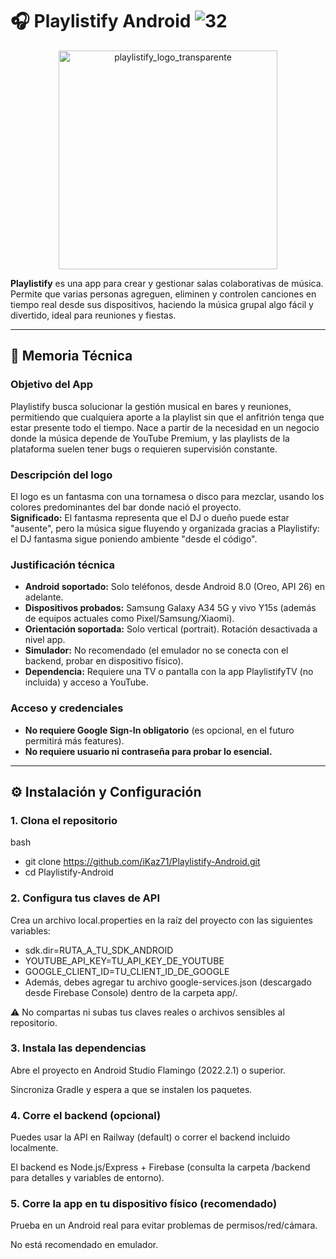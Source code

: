# 🎧 Playlistify Android ![32](https://github.com/user-attachments/assets/d00a8963-3a2c-41f0-af76-f1b08d9399db)

<div align="center">
  <img src="https://github.com/user-attachments/assets/245eef83-2343-411a-8531-7a6899b4949c" alt="playlistify_logo_transparente" width="350"/>
</div>

**Playlistify** es una app para crear y gestionar salas colaborativas de música. Permite que varias personas agreguen, eliminen y controlen canciones en tiempo real desde sus dispositivos, haciendo la música grupal algo fácil y divertido, ideal para reuniones y fiestas.

---

## 📝 Memoria Técnica

### Objetivo del App

Playlistify busca solucionar la gestión musical en bares y reuniones, permitiendo que cualquiera aporte a la playlist sin que el anfitrión tenga que estar presente todo el tiempo. Nace a partir de la necesidad en un negocio donde la música depende de YouTube Premium, y las playlists de la plataforma suelen tener bugs o requieren supervisión constante.

### Descripción del logo

El logo es un fantasma con una tornamesa o disco para mezclar, usando los colores predominantes del bar donde nació el proyecto.  
**Significado:** El fantasma representa que el DJ o dueño puede estar "ausente", pero la música sigue fluyendo y organizada gracias a Playlistify: el DJ fantasma sigue poniendo ambiente "desde el código".

### Justificación técnica

- **Android soportado:** Solo teléfonos, desde Android 8.0 (Oreo, API 26) en adelante.  
- **Dispositivos probados:** Samsung Galaxy A34 5G y vivo Y15s (además de equipos actuales como Pixel/Samsung/Xiaomi).
- **Orientación soportada:** Solo vertical (portrait). Rotación desactivada a nivel app.
- **Simulador:** No recomendado (el emulador no se conecta con el backend, probar en dispositivo físico).
- **Dependencia:** Requiere una TV o pantalla con la app PlaylistifyTV (no incluida) y acceso a YouTube.

### Acceso y credenciales

- **No requiere Google Sign-In obligatorio** (es opcional, en el futuro permitirá más features).
- **No requiere usuario ni contraseña para probar lo esencial.**

---

## ⚙️ Instalación y Configuración

### 1. Clona el repositorio

bash
- git clone https://github.com/iKaz71/Playlistify-Android.git
- cd Playlistify-Android

### 2. Configura tus claves de API
Crea un archivo local.properties en la raíz del proyecto con las siguientes variables:

- sdk.dir=RUTA_A_TU_SDK_ANDROID
- YOUTUBE_API_KEY=TU_API_KEY_DE_YOUTUBE
- GOOGLE_CLIENT_ID=TU_CLIENT_ID_DE_GOOGLE
- Además, debes agregar tu archivo google-services.json (descargado desde Firebase Console) dentro de la carpeta app/.

⚠️ No compartas ni subas tus claves reales o archivos sensibles al repositorio.

### 3. Instala las dependencias
Abre el proyecto en Android Studio Flamingo (2022.2.1) o superior.

Sincroniza Gradle y espera a que se instalen los paquetes.

### 4. Corre el backend (opcional)
Puedes usar la API en Railway (default) o correr el backend incluido localmente.

El backend es Node.js/Express + Firebase (consulta la carpeta /backend para detalles y variables de entorno).

### 5. Corre la app en tu dispositivo físico (recomendado)
Prueba en un Android real para evitar problemas de permisos/red/cámara.

No está recomendado en emulador.

